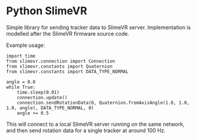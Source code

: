 # Python SlimeVR

Simple library for sending tracker data to SlimeVR server. Implementation is modelled after the SlimeVR firmware source code.

Example usage:
```
import time
from slimevr.connection import Connection
from slimevr.constants import Quaternion
from slimevr.constants import DATA_TYPE_NORMAL

angle = 0.0
while True:
    time.sleep(0.01)
    connection.update()
    connection.sendRotationData(0, Quaternion.fromAxisAngle(1.0, 1.0, 1.0, angle), DATA_TYPE_NORMAL, 0)
    angle += 0.5
```
This will connect to a local SlimeVR server running on the same network, and then send rotation data for a single tracker at around 100 Hz.

